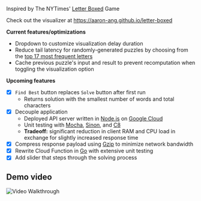 Inspired by The NYTimes' [Letter Boxed](https://www.nytimes.com/puzzles/letter-boxed) Game

Check out the visualizer at https://aaron-ang.github.io/letter-boxed

**Current features/optimizations**

- Dropdown to customize visualization delay duration
- Reduce tail latency for randomly-generated puzzles by choosing from the [top 17 most frequent letters](https://www3.nd.edu/~busiforc/handouts/cryptography/letterfrequencies.html)
- Cache previous puzzle's input and result to prevent recomputation when toggling the visualization option

**Upcoming features**

- [x] `Find Best` button replaces `Solve` button after first run
  - Returns solution with the smallest number of words and total characters
- [x] Decouple application
  - Deployed API server written in [Node.js](cloud/node) on [Google Cloud](https://cloud.google.com/functions)
  - Unit testing with [Mocha](https://mochajs.org/), [Sinon](https://sinonjs.org/), and [C8](https://github.com/bcoe/c8)
  - **Tradeoff:** significant reduction in client RAM and CPU load in exchange for slightly increased response time
- [x] Compress response payload using [Gzip](https://www.gnu.org/software/gzip/) to minimize network bandwidth
- [x] Rewrite Cloud Function in [Go](cloud/go) with extensive unit testing
- [x] Add slider that steps through the solving process

## Demo video

<img src='walkthrough.gif' title='Video Walkthrough' width='' alt='Video Walkthrough' />
